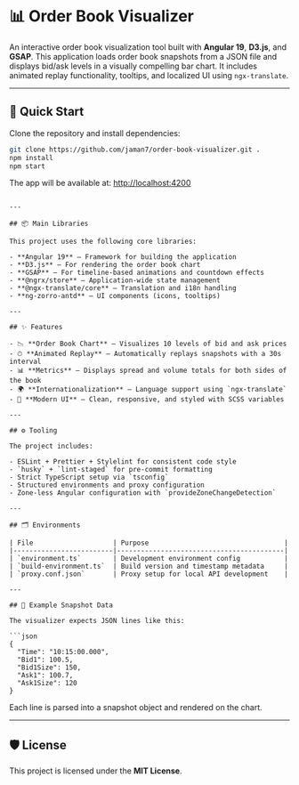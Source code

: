 # 📊 Order Book Visualizer

An interactive order book visualization tool built with **Angular 19**, **D3.js**, and **GSAP**. This application loads order book snapshots from a JSON file and displays bid/ask levels in a visually compelling bar chart. It includes animated replay functionality, tooltips, and localized UI using `ngx-translate`.

---

## 🚀 Quick Start

Clone the repository and install dependencies:

```bash
git clone https://github.com/jaman7/order-book-visualizer.git .
npm install
npm start
```

The app will be available at: [http://localhost:4200](http://localhost:4200)

````

---

## 📦 Main Libraries

This project uses the following core libraries:

- **Angular 19** – Framework for building the application
- **D3.js** – For rendering the order book chart
- **GSAP** – For timeline-based animations and countdown effects
- **@ngrx/store** – Application-wide state management
- **@ngx-translate/core** – Translation and i18n handling
- **ng-zorro-antd** – UI components (icons, tooltips)

---

## ✨ Features

- 📉 **Order Book Chart** – Visualizes 10 levels of bid and ask prices
- ⏱ **Animated Replay** – Automatically replays snapshots with a 30s interval
- 📊 **Metrics** – Displays spread and volume totals for both sides of the book
- 🌍 **Internationalization** – Language support using `ngx-translate`
- 💎 **Modern UI** – Clean, responsive, and styled with SCSS variables

---

## ⚙️ Tooling

The project includes:

- ESLint + Prettier + Stylelint for consistent code style
- `husky` + `lint-staged` for pre-commit formatting
- Strict TypeScript setup via `tsconfig`
- Structured environments and proxy configuration
- Zone-less Angular configuration with `provideZoneChangeDetection`

---

## 🗂 Environments

| File                    | Purpose                                  |
|-------------------------|------------------------------------------|
| `environment.ts`        | Development environment config           |
| `build-environment.ts`  | Build version and timestamp metadata     |
| `proxy.conf.json`       | Proxy setup for local API development    |

---

## 🔗 Example Snapshot Data

The visualizer expects JSON lines like this:

```json
{
  "Time": "10:15:00.000",
  "Bid1": 100.5,
  "Bid1Size": 150,
  "Ask1": 100.7,
  "Ask1Size": 120
}
````

Each line is parsed into a snapshot object and rendered on the chart.

---

## 🛡 License

This project is licensed under the **MIT License**.
